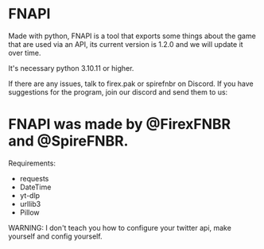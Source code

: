 # FNAPI
Made with python, FNAPI is a tool that exports some things about the game that are used via an API, its current version is 1.2.0 and we will update it over time.

It's necessary python 3.10.11 or higher. 

If there are any issues, talk to firex.pak or spirefnbr on Discord.
If you have suggestions for the program, join our discord and send them to us: 

# FNAPI was made by @FirexFNBR and @SpireFNBR.

Requirements:

- requests
- DateTime
- yt-dlp
- urllib3
- Pillow


WARNING: I don't teach you how to configure your twitter api, make yourself and config yourself.
